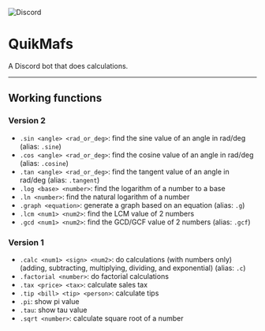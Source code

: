 ![Discord](https://github.com/mbti0n/quikmafs/assets/105599214/808aaf4c-11c7-4b59-88f6-d85c7b34a64d)
# QuikMafs
A Discord bot that does calculations.

----
## Working functions
### Version 2
- `.sin <angle> <rad_or_deg>`: find the sine value of an angle in rad/deg (alias: `.sine`)
- `.cos <angle> <rad_or_deg>`: find the cosine value of an angle in rad/deg (alias: `.cosine`)
- `.tan <angle> <rad_or_deg>`: find the tangent value of an angle in rad/deg (alias: `.tangent`)
- `.log <base> <number>`: find the logarithm of a number to a base
- `.ln <number>`: find the natural logarithm of a number
- `.graph <equation>`: generate a graph based on an equation (alias: `.g`)
- `.lcm <num1> <num2>`: find the LCM value of 2 numbers
- `.gcd <num1> <num2>`: find the GCD/GCF value of 2 numbers (alias: `.gcf`)

### Version 1
- `.calc <num1> <sign> <num2>`: do calculations (with numbers only) (adding, subtracting, multiplying, dividing, and exponential) (alias: `.c`)
- `.factorial <number>`: do factorial calculations
- `.tax <price> <tax>`: calculate sales tax
- `.tip <bill> <tip> <person>`: calculate tips
- `.pi`: show pi value
- `.tau`: show tau value
- `.sqrt <number>`: calculate square root of a number
